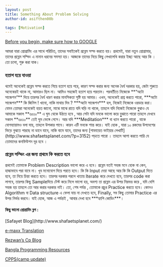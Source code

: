 ```yaml
---
layout: post
title: Something About Problem Solving
author-id: asifthen00b

tags: [Motivation]
---
```

<!-- This is also a comment in markdown -->

[Before you begin, make sure how to GOOGLE](https://www.google.com)

আমরা যারা প্রোগ্রামিং এর সাথে পরিচিত, তাদের সবাইকেই প্রব্লেম সল্ভ করতে হয়। প্রথমেই, যারা নতুন প্রোগ্রামার, তাদের প্রব্লেম সল্ভিং এ নানান ধরনের সমস্যা হয়। আজকে তাদের নিয়ে কিছু লেখালেখি করার ইচ্ছা আছে আর কি । তো চলো, শুরু করা যাক।

<h3>হতাশ হয়ে যাওয়া</h3> 
থমেই অনেকেই প্রব্লেম সল্ভ করতে গিয়ে হতাশ হয়ে পরে, কারণ সল্ভ করার জন্য অনেক ধৈর্য দরকার হয়, জেটা শুরুতে অনেকেরই থাকে না, আমারও ছিল না। আমিও সহজেই হতাশ হয়ে পরতাম। পরবর্তীতে নিজেকে **“অটো সাজেশন“** দিয়ে তারপর ধৈর্য ধারণ করার মানসিকতা সৃষ্টি হয় আমার। এখন, অনেকেই প্রশ্ন  করতে পারো, ***অটো সাজেশন***  কি জিনিস ! খাবো, নাকি মাথায় দিব ? ***অটো সাজেশন***  হল, নিজেই নিজেকে ওরডার করা। যেমন তোমরা অনেকেই হয়ত জানো, মাঝে মাঝে রাতে যদি ঘড়ি না থাকে, তাহলে যদি নিজেই নিজেকে বুুুুঝাও যে আমাকে সকাল **৬ঃ৩০**  এ ঘুম থেকে উঠতে হবে , আর সেটা যদি মনকে ভালো করে বুুুুঝাতে পারো তাহলে দেখবে সকাল **৬ঃ৩০** তেই ঘুম ভেঙ্গে গেসে।  আর যদি ***Meditation*** বা ধ্যান করতে পারো , যাকে যোগব্যায়ামও বলা যায়, তাহলে উপকার পাবে। কারন এটি মনকে শান্ত করে। যাই হোক , যারা ১০ রকমের উপদেশের ভিড়ে বুঝতে পারছে না ডানে যাবে, নাকি বামে যাবে, তাদের জন্য [শাফায়েত ভাইয়ার লেখাটি](http://www.shafaetsplanet.com/?p=3152) পড়তে পারো । তাহলে আশা করতে পারি যে তোমাদের কনফিউশন দূর হবে ।

<h3>প্রব্লেম সল্ভিং এর জন্য প্রথমে কি করতে হবে </h3>
প্রথমেই তোমাকে Problem Description ভালো করে এ হবে। প্রব্লেম যতই সহজ মনে হোক না কেন, হাল্কাভাবে পরা যাবে না। খুব মনোযোগ দিয়ে পরতে হবে। কি কি Input দেয়া আছে আর কি কি Output দিতে হবে, তা নিয়ে চিন্তা করতে হবে। তারপর দরকার পরলে খাতায় Iterate করে দেখতে হবে, তারপর code করা লাগবে, তারপর কিছু Sampleদিয়ে টেস্ট করে নিলে ভালো হয়, অবশ্য তা প্রব্লেম এর উপর নিরভর করে , যদি বেশি সহজ হয় তাহলে তো আর করার দরকার নাই। তো, শেষ পর্যন্ত , তোমাকে প্রচুর Practice করতে হবে। কোনও Algorithm বা Data structure  এ ফেলা যায় না দেখতে হবে, Finally, সব কিছু তোমার Practice এর উপর নির্ভর করবে। যাই হোক,  আজ এ পর্যন্তই , আবার দেখা হবে ***হ্যাপি কোডিং***।



<h4>কিছু ভালো প্রোগ্রামিং ব্লগ : </h4>
[Safayet Blog](http://www.shafaetsplanet.com/)

[e-maxx Translation](https://cp-algorithms.com/)

[Rezwan’s Cp Blog](https://rezwanarefin01.github.io/)

[Bangla Programming Resources](https://github.com/me-shaon/bangla-programming-resources)

[CPPS(camp update)](http://cpps.bacsbd.org/notebook/view-note/notebook)

